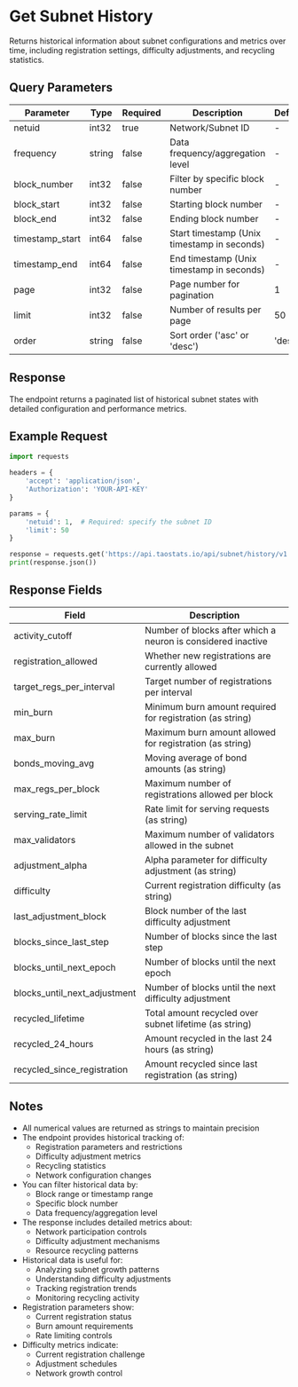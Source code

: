 # Get Subnet History

Returns historical information about subnet configurations and metrics over time, including registration settings, difficulty adjustments, and recycling statistics.

## Query Parameters
| Parameter | Type | Required | Description | Default |
|-----------|------|----------|-------------|---------|
| netuid | int32 | true | Network/Subnet ID | - |
| frequency | string | false | Data frequency/aggregation level | - |
| block_number | int32 | false | Filter by specific block number | - |
| block_start | int32 | false | Starting block number | - |
| block_end | int32 | false | Ending block number | - |
| timestamp_start | int64 | false | Start timestamp (Unix timestamp in seconds) | - |
| timestamp_end | int64 | false | End timestamp (Unix timestamp in seconds) | - |
| page | int32 | false | Page number for pagination | 1 |
| limit | int32 | false | Number of results per page | 50 |
| order | string | false | Sort order ('asc' or 'desc') | 'desc' |

## Response
The endpoint returns a paginated list of historical subnet states with detailed configuration and performance metrics.

## Example Request

```python
import requests

headers = {
    'accept': 'application/json',
    'Authorization': 'YOUR-API-KEY'
}

params = {
    'netuid': 1,  # Required: specify the subnet ID
    'limit': 50
}

response = requests.get('https://api.taostats.io/api/subnet/history/v1', headers=headers, params=params)
print(response.json())
```

## Response Fields
| Field | Description |
|-------|-------------|
| activity_cutoff | Number of blocks after which a neuron is considered inactive |
| registration_allowed | Whether new registrations are currently allowed |
| target_regs_per_interval | Target number of registrations per interval |
| min_burn | Minimum burn amount required for registration (as string) |
| max_burn | Maximum burn amount allowed for registration (as string) |
| bonds_moving_avg | Moving average of bond amounts (as string) |
| max_regs_per_block | Maximum number of registrations allowed per block |
| serving_rate_limit | Rate limit for serving requests (as string) |
| max_validators | Maximum number of validators allowed in the subnet |
| adjustment_alpha | Alpha parameter for difficulty adjustment (as string) |
| difficulty | Current registration difficulty (as string) |
| last_adjustment_block | Block number of the last difficulty adjustment |
| blocks_since_last_step | Number of blocks since the last step |
| blocks_until_next_epoch | Number of blocks until the next epoch |
| blocks_until_next_adjustment | Number of blocks until the next difficulty adjustment |
| recycled_lifetime | Total amount recycled over subnet lifetime (as string) |
| recycled_24_hours | Amount recycled in the last 24 hours (as string) |
| recycled_since_registration | Amount recycled since last registration (as string) |

## Notes
- All numerical values are returned as strings to maintain precision
- The endpoint provides historical tracking of:
  - Registration parameters and restrictions
  - Difficulty adjustment metrics
  - Recycling statistics
  - Network configuration changes
- You can filter historical data by:
  - Block range or timestamp range
  - Specific block number
  - Data frequency/aggregation level
- The response includes detailed metrics about:
  - Network participation controls
  - Difficulty adjustment mechanisms
  - Resource recycling patterns
- Historical data is useful for:
  - Analyzing subnet growth patterns
  - Understanding difficulty adjustments
  - Tracking registration trends
  - Monitoring recycling activity
- Registration parameters show:
  - Current registration status
  - Burn amount requirements
  - Rate limiting controls
- Difficulty metrics indicate:
  - Current registration challenge
  - Adjustment schedules
  - Network growth control 